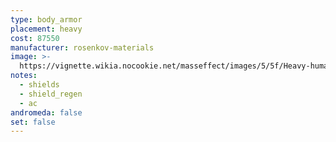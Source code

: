 ```yaml
---
type: body_armor
placement: heavy
cost: 87550
manufacturer: rosenkov-materials
image: >-
  https://vignette.wikia.nocookie.net/masseffect/images/5/5f/Heavy-human-Titan.png/revision/latest/scale-to-width-down/160?cb=20100209161744
notes:
  - shields
  - shield_regen
  - ac
andromeda: false
set: false
---
```


